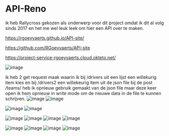 # API-Reno
ik heb Rallycross gekozen als onderwerp voor dit project omdat ik dit al volg sinds 2017 en het me wel leuk leek om hier een API over te maken.

https://rgoeyvaerts.github.io/API-site/

https://github.com/RGoeyvaerts/API-site

https://project-service-rgoeyvaerts.cloud.okteto.net/




![image](https://user-images.githubusercontent.com/91118302/202924221-3c145428-4923-4528-acb3-cf262be36535.png)

ik heb 2 get request maak waarin ik bij /drivers uit een lijst een willekurig item kies en bij /drivers2 een willekeurig item uit de json file
bij de post /teams/ heb ik opnieuw gebruik gemaakt van de json file maar deze keer open ik hem opnieuw in write mode om de nieuwe data in de file te kunnen schrijven.
![image](https://user-images.githubusercontent.com/91118302/202908979-5b43dcb3-390c-4087-8599-ea954a83c8e4.png)
![image](https://user-images.githubusercontent.com/91118302/202926607-4efb5d0d-968a-46fd-9ecc-2a210f0bdac6.png)

![image](https://user-images.githubusercontent.com/91118302/202908990-a26d7e19-ac6d-480c-809e-73eaabdd028a.png)
![image](https://user-images.githubusercontent.com/91118302/202909013-155c979d-b435-425f-bd03-d4498fcd6280.png)

![image](https://user-images.githubusercontent.com/91118302/202908060-ac477771-0b8e-4c08-8f54-38b6b467e8c8.png)
![image](https://user-images.githubusercontent.com/91118302/202910225-ed3435e3-62b8-4218-a8a4-8bbd1d2b7f02.png)
![image](https://user-images.githubusercontent.com/91118302/202926502-1c2ea4f5-91b3-4488-96e5-bfd7d5fe62d4.png)
![image](https://user-images.githubusercontent.com/91118302/202923882-73258a6e-83d9-4cc1-a9ee-a89a064ff8a4.png)





![image](https://user-images.githubusercontent.com/91118302/202899503-74bad05e-a604-4b16-9397-112f9595854f.png)
![image](https://user-images.githubusercontent.com/91118302/202908146-1e24f95f-68d5-4eff-b49e-5ead4a4c98cb.png)
![image](https://user-images.githubusercontent.com/91118302/202908189-4e66ce7d-f044-44de-a40b-3d09943748fc.png)
![image](https://user-images.githubusercontent.com/91118302/202924412-25172e70-d1af-4b90-9305-c07a371cce04.png)




